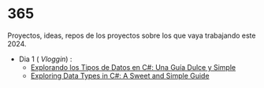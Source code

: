 # 365
Proyectos, ideas, repos de los proyectos sobre los que vaya trabajando este 2024.

* Dia 1 ( _Vloggin_) :
    *   [Explorando los Tipos de Datos en C#: Una Guía Dulce y Simple](https://medium.com/@alfredoaguiararce/explorando-los-tipos-de-datos-en-c-una-gu%C3%ADa-dulce-y-simple-f64ff49cddde)
    *   [Exploring Data Types in C#: A Sweet and Simple Guide](https://medium.com/@alfredoaguiararce/exploring-data-types-in-c-a-sweet-and-simple-guide-a0f4e0dad9cd)
